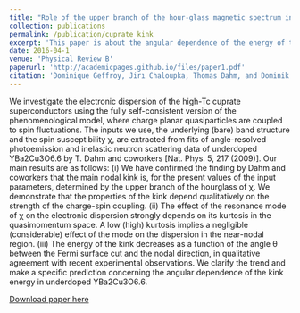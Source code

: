 ```yaml
---
title: "Role of the upper branch of the hour-glass magnetic spectrum in the formation of the main kink in the electronic dispersion of high-Tc cuprate superconductors"
collection: publications
permalink: /publication/cuprate_kink
excerpt: 'This paper is about the angular dependence of the energy of the kink in high-temperature cuprate superconductors.'
date: 2016-04-1
venue: 'Physical Review B'
paperurl: 'http://academicpages.github.io/files/paper1.pdf'
citation: 'Dominique Geffroy, Jirı Chaloupka, Thomas Dahm, and Dominik Munzar (2016). &quot;Role of the upper branch of the hour-glass magnetic spectrum in the formation of the main kink in the electronic dispersion of high-Tc cuprate superconductors.&quot; <i>PRB 93</i>. 144501 (2016).'
---
```


We investigate the electronic dispersion of the high-Tc cuprate superconductors using the fully self-consistent
version of the phenomenological model, where charge planar quasiparticles are coupled to spin fluctuations.
The inputs we use, the underlying (bare) band structure and the spin susceptibility χ, are extracted from fits of
angle-resolved photoemission and inelastic neutron scattering data of underdoped YBa2Cu3O6.6 by T. Dahm and
coworkers [Nat. Phys. 5, 217 (2009)]. Our main results are as follows: (i) We have confirmed the finding by Dahm
and coworkers that the main nodal kink is, for the present values of the input parameters, determined by the upper
branch of the hourglass of χ. We demonstrate that the properties of the kink depend qualitatively on the strength of
the charge-spin coupling. (ii) The effect of the resonance mode of χ on the electronic dispersion strongly depends
on its kurtosis in the quasimomentum space. A low (high) kurtosis implies a negligible (considerable) effect of
the mode on the dispersion in the near-nodal region. (iii) The energy of the kink decreases as a function of the
angle θ between the Fermi surface cut and the nodal direction, in qualitative agreement with recent experimental
observations. We clarify the trend and make a specific prediction concerning the angular dependence of the kink
energy in underdoped YBa2Cu3O6.6.

[Download paper here](http://academicpages.github.io/files/paper1.pdf)
